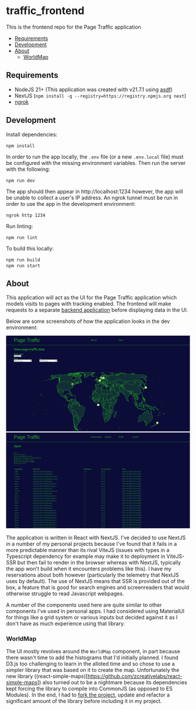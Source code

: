 # traffic_frontend

This is the frontend repo for the Page Traffic application

<!-- vim-markdown-toc GFM -->

* [Requirements](#requirements)
* [Development](#development)
* [About](#about)
  * [WorldMap](#worldmap)

<!-- vim-markdown-toc -->

## Requirements

* NodeJS 21+ (This application was created with v21.7.1 using
  [asdf](https://asdf-vm.com/))
* NextJS (`npm install -g --registry=https://registry.npmjs.org next`)
* [ngrok](https://ngrok.com/download)


## Development

Install dependencies:

    npm install

In order to run the app locally, the `.env` file (or a new
`.env.local` file) must be configured with the missing environment
variables. Then run the server with the following:

    npm run dev

The app should then appear in http://localhost:1234 however, the app will be
unable to collect a user's IP address. An ngrok tunnel must be run in order to
use the app in the development environment:

    ngrok http 1234

Run linting:

    npm run lint

To build this locally:

    npm run build
    npm run start


## About

This application will act as the UI for the Page Traffic application which
models visits to pages with tracking enabled. The frontend will make requests
to a separate [backend application](https://github.com/kohrVid/traffic_backend)
before displaying data in the UI.

Below are some screenshots of how the application looks in the dev environment:

![index](./assets/index.png)
![profile](./assets/profile.png)

The application is written in React with NextJS. I've decided to use NextJS in
a number of my personal projects because I've found that it fails in a more
predictable manner than its rival ViteJS (issues with types in a Typescript
dependency for example may make it to deployment in ViteJS-SSR but then fail to
render in the browser whereas with NextJS, typically the app won't build when
it encounters problems like this). I have my reservations about both however
(particularly the telemetry that NextJS uses by default). The use of NextJS
means that SSR is provided out of the box, a feature that is good for search
engines and screenreaders that would otherwise struggle to read Javascript
webpages.

A number of the components used here are quite similar to other components I've
used in personal apps. I had considered using MaterialUI for things like a grid
system or various inputs but decided against it as I don't have as much
experience using that library.


### WorldMap

The UI mostly revolves around the `WorldMap` component, in part because there
wasn't time to add the histograms that I'd initially planned. I found D3.js too
challenging to learn in the alloted time and so chose to use a simpler library
that was based on it to create the map. Unfortunately the new library
((react-simple-maps)[https://github.com/zcreativelabs/react-simple-maps]) also
turned out to be a nightmare because its dependencies kept forcing the library
to compile into CommonJS (as opposed to ES Modules). In the end, I had to [fork
the project](https://github.com/kohrVid/react-simple-maps), update and refactor
a significant amount of the library before including it in my project.
